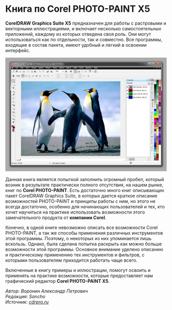 Книга по Corel PHOTO-PAINT X5
=======

**CorelDRAW Graphics Suite Х5** предназначен для работы с растровыми и векторными иллюстрациями, и включает несколько самостоятельных приложений, каждому из которых отведена своя роль. Они могут использоваться как по отдельности, так и совместно. Все программы, входящие в состав пакета, имеют удобный и легкий в освоении интерфейс.

![Книга по Corel PHOTO-PAINT X5](./00173d82-f311-4692-a399-05ae4a904757.jpg)

Данная книга является попыткой заполнить огромный пробел, который возник в результате практически полного отсутствия, на нашем рынке, книг по **Corel PHOTO-PAINT**. Есть достаточно много книг описывающих пакет CorelDRAW Graphics Suite, в которых дается краткое описание возможностей PHOTO-PAINT и принципы работы с ним, но этого не всегда достаточно, особенно для начинающих пользователей и тех, кто хочет научиться на практике использовать возможности этого замечательного продукта от **компании Corel**.

Конечно, в одной книге невозможно описать все возможности Corel PHOTO-PAINT, а так же способы применения различных инструментов этой программы. Поэтому, о некоторых из них упоминается лишь вскользь. Однако, была сделана попытка раскрыть как можно больше возможности этой программы. Основное внимание уделено описанию и практическому применению тех инструментов и фильтров, с которыми пользователям приходится работать чаще всего.

Включенные в книгу примеры и иллюстрации, помогут освоить и применять на практике возможности, которые предоставляет нам графический редактор **Corel PHOTO-PAINT Х5**.

_Автор: Воронин Александр Петрович   
Редакция: Sancho   
Источник: [cdrpro.ru](http://cdrpro.ru/)_

